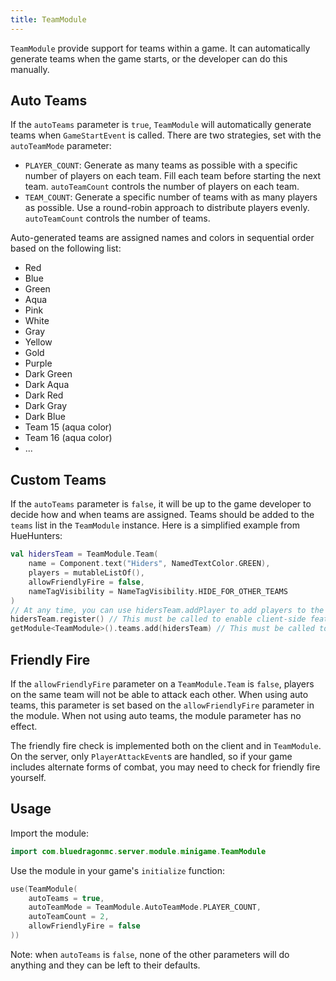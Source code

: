 ```yaml
---
title: TeamModule
---
```


`TeamModule` provide support for teams within a game. It can automatically generate teams when the game starts, or the developer can do this manually.

## Auto Teams
If the `autoTeams` parameter is `true`, `TeamModule` will automatically generate teams when `GameStartEvent` is called. There are two strategies, set with the `autoTeamMode` parameter:
- `PLAYER_COUNT`: Generate as many teams as possible with a specific number of players on each team. Fill each team before starting the next team. `autoTeamCount` controls the number of players on each team.
- `TEAM_COUNT`: Generate a specific number of teams with as many players as possible. Use a round-robin approach to distribute players evenly. `autoTeamCount` controls the number of teams.

Auto-generated teams are assigned names and colors in sequential order based on the following list:
- Red
- Blue
- Green
- Aqua
- Pink
- White
- Gray
- Yellow
- Gold
- Purple
- Dark Green
- Dark Aqua
- Dark Red
- Dark Gray
- Dark Blue
- Team 15 (aqua color)
- Team 16 (aqua color)
- ...

## Custom Teams
If the `autoTeams` parameter is `false`, it will be up to the game developer to decide how and when teams are assigned. Teams should be added to the `teams` list in the `TeamModule` instance. Here is a simplified example from HueHunters:

```kotlin
val hidersTeam = TeamModule.Team(
    name = Component.text("Hiders", NamedTextColor.GREEN),
    players = mutableListOf(),
    allowFriendlyFire = false,
    nameTagVisibility = NameTagVisibility.HIDE_FOR_OTHER_TEAMS
)
// At any time, you can use hidersTeam.addPlayer to add players to the team
hidersTeam.register() // This must be called to enable client-side features like team name colors and friendly fire blocking
getModule<TeamModule>().teams.add(hidersTeam) // This must be called to add the new team to the game
```

## Friendly Fire
If the `allowFriendlyFire` parameter on a `TeamModule.Team` is `false`, players on the same team will not be able to attack each other. When using auto teams, this parameter is set based on the `allowFriendlyFire` parameter in the module. When not using auto teams, the module parameter has no effect.

The friendly fire check is implemented both on the client and in `TeamModule`. On the server, only `PlayerAttackEvent`s are handled, so if your game includes alternate forms of combat, you may need to check for friendly fire yourself.

## Usage
Import the module:
```kotlin
import com.bluedragonmc.server.module.minigame.TeamModule
```
Use the module in your game's `initialize` function:
```kotlin
use(TeamModule(
    autoTeams = true,
    autoTeamMode = TeamModule.AutoTeamMode.PLAYER_COUNT,
    autoTeamCount = 2,
    allowFriendlyFire = false
))
```

Note: when `autoTeams` is `false`, none of the other parameters will do anything and they can be left to their defaults.